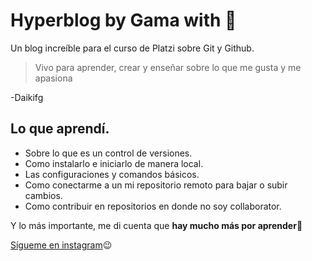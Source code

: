 # Hyperblog by Gama with 💚
Un blog increíble para el curso de Platzi sobre Git y Github.

> Vivo para aprender, crear y enseñar sobre lo que me gusta y me apasiona

-Daikifg

## Lo que aprendí.
* Sobre lo que es un control de versiones.
*  Como instalarlo e iniciarlo de manera local.
*  Las configuraciones y comandos básicos.
*  Como conectarme a un mi repositorio remoto para bajar o subir cambios.
*  Como contribuir en repositorios en donde no soy collaborator.

Y lo más importante, me di cuenta que **hay mucho más por aprender**🤩

[Sígueme en instagram](https://www.instagram.com/daikifg)😉